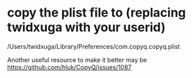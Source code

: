 # copy the plist file to (replacing twidxuga with your userid)

/Users/twidxuga/Library/Preferences/com.copyq.copyq.plist

Another useful resource to make it better may be https://github.com/hluk/CopyQ/issues/1087
